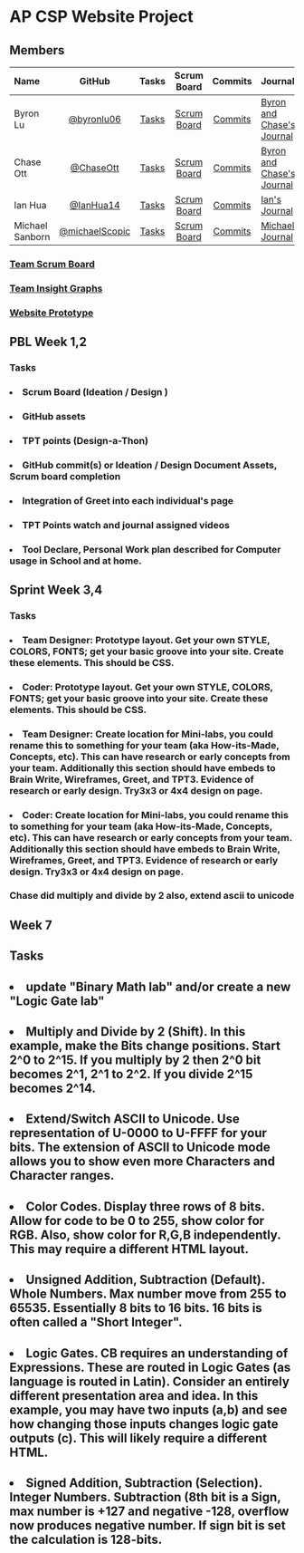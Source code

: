 # AP CSP Website Project

## Members
| Name| GitHub      | Tasks         | Scrum Board   | Commits       | Journal |
|    :---     |    :----:   |     :---:     | :---:         | :---:         |   :---        |
| Byron Lu      |       [@byronlu06](https://github.com/byronlu06)      |       [Tasks](https://github.com/byronlu06/flask_portfolio/issues)      |        [Scrum Board](https://github.com/byronlu06/flask_portfolio/projects/1)     |      [Commits](https://github.com/byronlu06/flask_portfolio/commits/main?author=byronlu06)        |      [Byron and Chase's Journal](https://docs.google.com/document/d/1hiMOqhQTmJGTgKJEy1R_7JWktAQJBVpXeyeKn1s1P54/edit)     |
| Chase Ott     |       [@ChaseOtt](https://github.com/ChaseOtt)        |       [Tasks](https://github.com/byronlu06/flask_portfolio/issues)        |        [Scrum Board](https://github.com/byronlu06/flask_portfolio/projects/1)     |       [Commits](https://github.com/byronlu06/flask_portfolio/commits/main?author=ChaseOtt)      |        [Byron and Chase's Journal](https://docs.google.com/document/d/1hiMOqhQTmJGTgKJEy1R_7JWktAQJBVpXeyeKn1s1P54/edit)      |
| Ian Hua       |       [@IanHua14](https://github.com/IanHua14)        |       [Tasks](https://github.com/byronlu06/flask_portfolio/issues)        |        [Scrum Board](https://github.com/byronlu06/flask_portfolio/projects/1)     |      [Commits](https://github.com/byronlu06/flask_portfolio/commits/main?author=IanHua14)     |       [Ian's Journal](https://docs.google.com/document/d/1LyGa4e3WyeublzA5xwowL1aHKP0PfnImbKf3UBsEHR4/edit)      |
| Michael Sanborn        |       [@michaelScopic](https://github.com/michaelScopic)      |       [Tasks](https://github.com/byronlu06/flask_portfolio/issues)      |        [Scrum Board](https://github.com/byronlu06/flask_portfolio/projects/1)     |       [Commits](https://github.com/byronlu06/flask_portfolio/commits/main?author=michaelScopic)        |      [Michael's Journal](https://docs.google.com)     |

### [Team Scrum Board](https://github.com/byronlu06/flask_portfolio/projects/1)
### [Team Insight Graphs](https://github.com/byronlu06/flask_portfolio/graphs/contributors)
### [Website Prototype](https://www.figma.com/file/2Be2nAm0tM2Fkvxm0iZiVR/Website-Prototype?node-id=0%3A1)

## PBL Week 1,2
### Tasks
### <li>Scrum Board (Ideation / Design )</li>
### <li>GitHub assets</li>
### <li>TPT points (Design-a-Thon)</li>
### <li>GitHub commit(s) or Ideation / Design Document Assets,  Scrum board completion</li>
### <li>Integration of Greet into each individual's page</li>
### <li>TPT Points watch and journal assigned videos</li>
### <li>Tool Declare, Personal Work plan described for Computer usage in School and at home.  </li>
### </ul>
## Sprint Week 3,4
### Tasks
### <li> Team Designer: Prototype layout. Get your own STYLE, COLORS, FONTS; get your basic groove into your site. Create these elements. This should be CSS.
### <li> Coder: Prototype layout. Get your own STYLE, COLORS, FONTS; get your basic groove into your site. Create these elements. This should be CSS.
### <li> Team Designer: Create location for Mini-labs, you could rename this to something for your team (aka How-its-Made, Concepts, etc).  This can have research or early concepts from your team.   Additionally this section should have embeds to Brain Write, Wireframes, Greet, and TPT3.  Evidence of research or early design. Try3x3 or 4x4 design on page.
### <li> Coder: Create location for Mini-labs, you could rename this to something for your team (aka How-its-Made, Concepts, etc).  This can have research or early concepts from your team.   Additionally this section should have embeds to Brain Write, Wireframes, Greet, and TPT3.  Evidence of research or early design. Try3x3 or 4x4 design on page.
### </ul>
### Chase did multiply and divide by 2 also, extend ascii to unicode 
## Week 7
## Tasks
## <li> update "Binary Math lab" and/or create a new "Logic Gate lab"
## <li> Multiply and Divide by 2 (Shift).  In this example, make the Bits change positions.  Start 2^0 to 2^15.  If you multiply by 2 then 2^0 bit becomes 2^1, 2^1 to 2^2.  If you divide 2^15 becomes 2^14.   
## <li> Extend/Switch ASCII  to Unicode.   Use representation of U-0000 to U-FFFF for your bits.  The extension of ASCII to Unicode mode allows you to show even more Characters and Character ranges.
## <li> Color Codes.  Display three rows of 8 bits.  Allow for code to be 0 to 255, show color for RGB.  Also, show color for R,G,B independently.  This may require a different HTML layout.
## <li> Unsigned Addition, Subtraction (Default).  Whole Numbers. Max number move from 255 to 65535.  Essentially 8 bits to 16 bits.  16 bits is often called a "Short Integer".
## <li> Logic Gates.   CB requires an understanding of Expressions.  These are routed in Logic Gates (as language is routed in Latin). Consider an entirely different presentation area and idea.  In this example, you may have two inputs (a,b) and see how changing those inputs changes logic gate outputs (c).  This will likely require a different HTML.
## <li> Signed Addition, Subtraction (Selection).  Integer Numbers.  Subtraction (8th bit is a Sign, max number is  +127 and negative -128, overflow now produces negative number.  If sign bit is set the calculation is 128-bits. 
